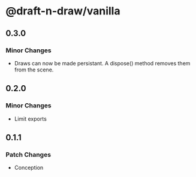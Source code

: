 # @draft-n-draw/vanilla

## 0.3.0

### Minor Changes

- Draws can now be made persistant. A dispose() method removes them from the scene.

## 0.2.0

### Minor Changes

- Limit exports

## 0.1.1

### Patch Changes

- Conception
